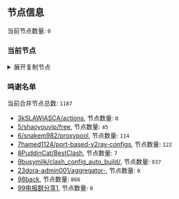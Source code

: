 
## 节点信息
当前节点数量: `0`
### 当前节点
<details>
  <summary>展开复制节点</summary>

    

</details>

### 鸣谢名单
当前合并节点总数: `1187`
- [3kSLAWIASCA/actions](https://github.com/kSLAWIASCA/actions), 节点数量: `0`
- [5/shaoyouvip/free](https://github.com/shaoyouvip/free), 节点数量: `45`
- [6/snakem982/proxypool](https://github.com/snakem982/proxypool), 节点数量: `114`
- [7hamed1124/port-based-v2ray-configs](https://github.com/hamed1124/port-based-v2ray-configs), 节点数量: `122`
- [8PuddinCat/BestClash](https://github.com/PuddinCat/BestClash), 节点数量: `7`
- [9busymilk/clash_config_auto_build/](https://github.com/busymilk/clash_config_auto_build/), 节点数量: `937`
- [23dora-admin001/aggregator-](https://github.com/dora-admin001/aggregator-), 节点数量: `0`
- [98back](https://github.com/firefoxmmx2/v2rayshare_subcription), 节点数量: `866`
- [99电报群分享1](https://github.com/cdddbc/getAirport), 节点数量: `0`



